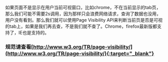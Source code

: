 如果页面不是显示在用户当前可视窗口，比如chrome，不在当前显示的tab页，那么我们可能不需要2s调用，因为那样只会浪费网络请求，查询了数据也没用，用户没有看到。那么我们就可以使用Page Visibility API来判断当前页是否是可视的tab上，如果是我们再去查，不是我们就不查了。Chrome，firefox最新版都支持了，IE也是支持的。

### 规范请查看[http://www.w3.org/TR/page-visibility/](http://www.w3.org/TR/page-visibility/){:target="_blank"}